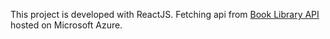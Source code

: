 This project is developed with ReactJS.
Fetching api from [Book Library API](https://booklibraryapi.azurewebsites.net/) hosted on Microsoft Azure.
